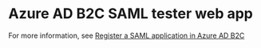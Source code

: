 # Azure AD B2C SAML tester web app

For more information, see [Register a SAML application in Azure AD B2C](https://docs.microsoft.com/azure/active-directory-b2c/connect-with-saml-service-providers)